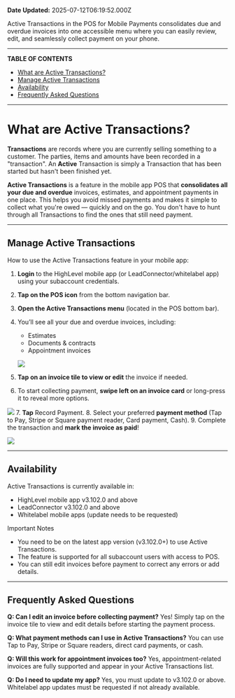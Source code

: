 **Date Updated:** 2025-07-12T06:19:52.000Z

Active Transactions in the POS for Mobile Payments consolidates due and overdue invoices into one accessible menu where you can easily review, edit, and seamlessly collect payment on your phone.

---

**TABLE OF CONTENTS**

* [What are Active Transactions?](#What-are-Active-Transactions?)
* [Manage Active Transactions](#Manage-Active-Transactions)
* [Availability](#Availability)
* [Frequently Asked Questions](#Frequently-Asked-Questions)

---

# **What are Active Transactions?**

  
**Transactions** are records where you are currently selling something to a customer. The parties, items and amounts have been recorded in a "transaction". An **Active** Transaction is simply a Transaction that has been started but hasn't been finished yet.

  
**Active Transactions** is a feature in the mobile app POS that **consolidates all your due and overdue** invoices, estimates, and appointment payments in one place. This helps you avoid missed payments and makes it simple to collect what you're owed — quickly and on the go. You don't have to hunt through all Transactions to find the ones that still need payment.

---

## **Manage Active Transactions**

  
How to use the Active Transactions feature in your mobile app:

1. **Login** to the HighLevel mobile app (or LeadConnector/whitelabel app) using your subaccount credentials.
2. **Tap on the POS icon** from the bottom navigation bar.
3. **Open the Active Transactions menu** (located in the POS bottom bar).
4. You’ll see all your due and overdue invoices, including:  
    
   * Estimates  
   * Documents & contracts  
   * Appointment invoices  
         
   ![](https://s3.amazonaws.com/cdn.freshdesk.com/data/helpdesk/attachments/production/155049748009/original/LmWN2JYu8b4-n83VGiYaqpLMgElNX2oOVw.png?1752281108)
5. **Tap on an invoice tile to view or edit** the invoice if needed.
6. To start collecting payment, **swipe left on an invoice card** or long-press it to reveal more options.  
    
![](https://s3.amazonaws.com/cdn.freshdesk.com/data/helpdesk/attachments/production/155049748005/original/NLw-9OXtnlz-VMjhFY2tQSQssD_FAMMN7Q.png?1752281057)
7. **Tap** Record Payment.
8. Select your preferred **payment method** (Tap to Pay, Stripe or Square payment reader, Card payment, Cash).
9. Complete the transaction and **mark the invoice as paid**!  
    
![](https://s3.amazonaws.com/cdn.freshdesk.com/data/helpdesk/attachments/production/155049748028/original/u6h-UWSuzadblPx1fnyskeNLyHU-9CMrGg.png?1752281246)

---

## **Availability**

  
Active Transactions is currently available in:

* HighLevel mobile app v3.102.0 and above
* LeadConnector v3.102.0 and above
* Whitelabel mobile apps (update needs to be requested)

Important Notes

* You need to be on the latest app version (v3.102.0+) to use Active Transactions.
* The feature is supported for all subaccount users with access to POS.
* You can still edit invoices before payment to correct any errors or add details.

---

## **Frequently Asked Questions**

  
**Q: Can I edit an invoice before collecting payment?** 
Yes! Simply tap on the invoice tile to view and edit details before starting the payment process.

**Q: What payment methods can I use in Active Transactions?** 
You can use Tap to Pay, Stripe or Square readers, direct card payments, or cash.

**Q: Will this work for appointment invoices too?** 
Yes, appointment-related invoices are fully supported and appear in your Active Transactions list.

**Q: Do I need to update my app?** 
Yes, you must update to v3.102.0 or above. Whitelabel app updates must be requested if not already available.

  